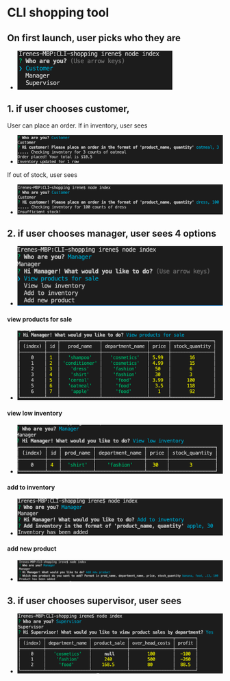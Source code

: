 # CLI shopping tool

## On first launch, user picks who they are

- ![launch](screenshots/launch.png)

## 1. if user chooses customer,

User can place an order. If in inventory, user sees

- ![order success](screenshots/order_success.png)

If out of stock, user sees

- ![order fail](screenshots/order_fail.png)

## 2. if user chooses manager, user sees 4 options

- ![manager](screenshots/manager_onload.png)

#### view products for sale

- ![view prod for sale](screenshots/view_prod_for_sale.png)

#### view low inventory

- ![view low inv](screenshots/view_low_inv.png)

#### add to inventory

- ![add to inv](screenshots/add_to_inv.png)

#### add new product

- ![add prod](screenshots/add_prod.png)

## 3. if user chooses supervisor, user sees

- ![supervisor](screenshots/supervisor_view.png)
